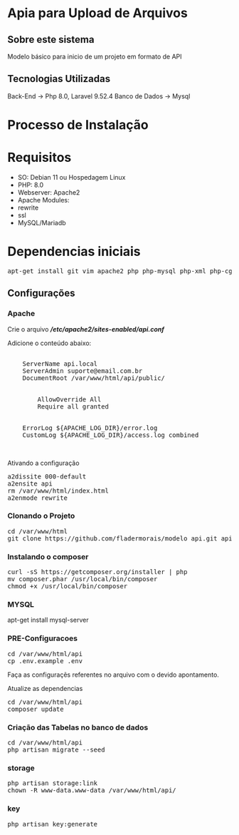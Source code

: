 # Apia para Upload de Arquivos
## Sobre este sistema

Modelo básico para inicio de um projeto em formato de API

## Tecnologias Utilizadas

Back-End -> Php 8.0, Laravel 9.52.4
Banco de Dados -> Mysql



# Processo de Instalação
# Requisitos

- SO: Debian 11 ou Hospedagem Linux
- PHP: 8.0
- Webserver: Apache2
- Apache Modules:
 - rewrite
 - ssl
- MySQL/Mariadb


# Dependencias iniciais
<pre>
apt-get install git vim apache2 php php-mysql php-xml php-cgi php-bcmath curl php-curl php-mbstring php-zip libapache2-mod-php
</pre>
## Configurações

### Apache

Crie o arquivo ***/etc/apache2/sites-enabled/api.conf***

Adicione o conteúdo abaixo:
<pre>
 <VirtualHost *:80>
	ServerName api.local
	ServerAdmin suporte@email.com.br
	DocumentRoot /var/www/html/api/public/

	<Directory /var/www/html/api>
		AllowOverride All
		Require all granted 
	</Directory>

	ErrorLog ${APACHE_LOG_DIR}/error.log
	CustomLog ${APACHE_LOG_DIR}/access.log combined

 </VirtualHost>
</pre>

Ativando a configuração
<pre>
a2dissite 000-default
a2ensite api
rm /var/www/html/index.html
a2enmode rewrite
</pre>



### Clonando o Projeto
<pre>
cd /var/www/html
git clone https://github.com/fladermorais/modelo_api.git api
</pre>

### Instalando o composer
<pre>
curl -sS https://getcomposer.org/installer | php
mv composer.phar /usr/local/bin/composer
chmod +x /usr/local/bin/composer
</pre>

### MYSQL
apt-get install mysql-server


### PRE-Configuracoes
<pre>
cd /var/www/html/api
cp .env.example .env
</pre>

Faça as configuraçẽs referentes no arquivo com o devido apontamento.

Atualize as dependencias
<pre>
cd /var/www/html/api
composer update
</pre>

### Criação das Tabelas no banco de dados
<pre>
cd /var/www/html/api
php artisan migrate --seed
</pre>



### storage
<pre>
php artisan storage:link
chown -R www-data.www-data /var/www/html/api/
</pre>

### key
<pre>
php artisan key:generate
</pre>
